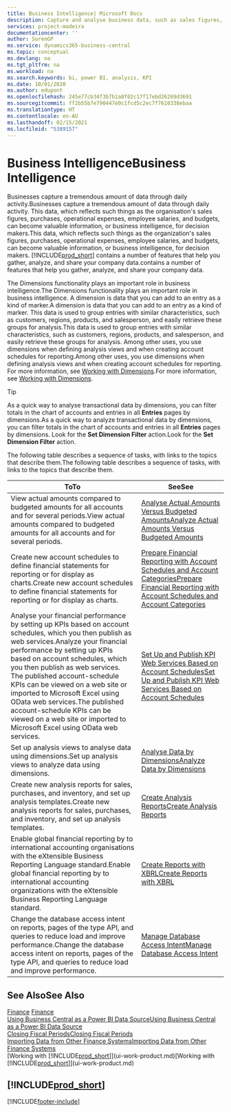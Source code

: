 ```yaml
---
title: Business Intelligence| Microsoft Docs
description: Capture and analyse business data, such as sales figures, purchases, operational expenses, employee salaries, and budgets, that can be valuable information for business intelligence or for decision making.
services: project-madeira
documentationcenter: ''
author: SorenGP
ms.service: dynamics365-business-central
ms.topic: conceptual
ms.devlang: na
ms.tgt_pltfrm: na
ms.workload: na
ms.search.keywords: bi, power BI, analysis, KPI
ms.date: 10/01/2020
ms.author: edupont
ms.openlocfilehash: 245e77cb34f3b7b1a8f02c17f17ebd26269d3691
ms.sourcegitcommit: ff2b55b7e790447e0c1fcd5c2ec7f7610338ebaa
ms.translationtype: HT
ms.contentlocale: en-AU
ms.lasthandoff: 02/15/2021
ms.locfileid: "5389157"
---
```

# <a name="business-intelligence"></a><span data-ttu-id="c1f1d-103">Business Intelligence</span><span class="sxs-lookup"><span data-stu-id="c1f1d-103">Business Intelligence</span></span>
<span data-ttu-id="c1f1d-104">Businesses capture a tremendous amount of data through daily activity.</span><span class="sxs-lookup"><span data-stu-id="c1f1d-104">Businesses capture a tremendous amount of data through daily activity.</span></span> <span data-ttu-id="c1f1d-105">This data, which reflects such things as the organisation's sales figures, purchases, operational expenses, employee salaries, and budgets, can become valuable information, or business intelligence, for decision makers.</span><span class="sxs-lookup"><span data-stu-id="c1f1d-105">This data, which reflects such things as the organization's sales figures, purchases, operational expenses, employee salaries, and budgets, can become valuable information, or business intelligence, for decision makers.</span></span> [!INCLUDE[prod_short](includes/prod_short.md)] <span data-ttu-id="c1f1d-106">contains a number of features that help you gather, analyze, and share your company data.</span><span class="sxs-lookup"><span data-stu-id="c1f1d-106">contains a number of features that help you gather, analyze, and share your company data.</span></span>

<span data-ttu-id="c1f1d-107">The Dimensions functionality plays an important role in business intelligence.</span><span class="sxs-lookup"><span data-stu-id="c1f1d-107">The Dimensions functionality plays an important role in business intelligence.</span></span> <span data-ttu-id="c1f1d-108">A dimension is data that you can add to an entry as a kind of marker.</span><span class="sxs-lookup"><span data-stu-id="c1f1d-108">A dimension is data that you can add to an entry as a kind of marker.</span></span> <span data-ttu-id="c1f1d-109">This data is used to group entries with similar characteristics, such as customers, regions, products, and salesperson, and easily retrieve these groups for analysis.</span><span class="sxs-lookup"><span data-stu-id="c1f1d-109">This data is used to group entries with similar characteristics, such as customers, regions, products, and salesperson, and easily retrieve these groups for analysis.</span></span> <span data-ttu-id="c1f1d-110">Among other uses, you use dimensions  when defining analysis views and when creating account schedules for reporting.</span><span class="sxs-lookup"><span data-stu-id="c1f1d-110">Among other uses, you use dimensions  when defining analysis views and when creating account schedules for reporting.</span></span> <span data-ttu-id="c1f1d-111">For more information, see [Working with Dimensions](finance-dimensions.md).</span><span class="sxs-lookup"><span data-stu-id="c1f1d-111">For more information, see [Working with Dimensions](finance-dimensions.md).</span></span>

> [!TIP]
> <span data-ttu-id="c1f1d-112">As a quick way to analyse transactional data by dimensions, you can filter totals in the chart of accounts and entries in all **Entries** pages by dimensions.</span><span class="sxs-lookup"><span data-stu-id="c1f1d-112">As a quick way to analyze transactional data by dimensions, you can filter totals in the chart of accounts and entries in all **Entries** pages by dimensions.</span></span> <span data-ttu-id="c1f1d-113">Look for the **Set Dimension Filter** action.</span><span class="sxs-lookup"><span data-stu-id="c1f1d-113">Look for the **Set Dimension Filter** action.</span></span>  

<span data-ttu-id="c1f1d-114">The following table describes a sequence of tasks, with links to the topics that describe them.</span><span class="sxs-lookup"><span data-stu-id="c1f1d-114">The following table describes a sequence of tasks, with links to the topics that describe them.</span></span>  

| <span data-ttu-id="c1f1d-115">To</span><span class="sxs-lookup"><span data-stu-id="c1f1d-115">To</span></span> | <span data-ttu-id="c1f1d-116">See</span><span class="sxs-lookup"><span data-stu-id="c1f1d-116">See</span></span> |
| --- | --- |
|<span data-ttu-id="c1f1d-117">View actual amounts compared to budgeted amounts for all accounts and for several periods.</span><span class="sxs-lookup"><span data-stu-id="c1f1d-117">View actual amounts compared to budgeted amounts for all accounts and for several periods.</span></span>|[<span data-ttu-id="c1f1d-118">Analyse Actual Amounts Versus Budgeted Amounts</span><span class="sxs-lookup"><span data-stu-id="c1f1d-118">Analyze Actual Amounts Versus Budgeted Amounts</span></span>](bi-how-analyze-actual-versus-budget.md)|
|<span data-ttu-id="c1f1d-119">Create new account schedules to define financial statements for reporting or for display as charts.</span><span class="sxs-lookup"><span data-stu-id="c1f1d-119">Create new account schedules to define financial statements for reporting or for display as charts.</span></span>|[<span data-ttu-id="c1f1d-120">Prepare Financial Reporting with Account Schedules and Account Categories</span><span class="sxs-lookup"><span data-stu-id="c1f1d-120">Prepare Financial Reporting with Account Schedules and Account Categories</span></span>](bi-how-work-account-schedule.md)|
|<span data-ttu-id="c1f1d-121">Analyse your financial performance by setting up KPIs based on account schedules, which you then publish as web services.</span><span class="sxs-lookup"><span data-stu-id="c1f1d-121">Analyze your financial performance by setting up KPIs based on account schedules, which you then publish as web services.</span></span> <span data-ttu-id="c1f1d-122">The published account-schedule KPIs can be viewed on a web site or imported to Microsoft Excel using OData web services.</span><span class="sxs-lookup"><span data-stu-id="c1f1d-122">The published account-schedule KPIs can be viewed on a web site or imported to Microsoft Excel using OData web services.</span></span>|[<span data-ttu-id="c1f1d-123">Set Up and Publish KPI Web Services Based on Account Schedules</span><span class="sxs-lookup"><span data-stu-id="c1f1d-123">Set Up and Publish KPI Web Services Based on Account Schedules</span></span>](bi-how-to-set-up-and-publish-kpi-web-services-based-on-account-schedules.md)|
|<span data-ttu-id="c1f1d-124">Set up analysis views to analyse data using dimensions.</span><span class="sxs-lookup"><span data-stu-id="c1f1d-124">Set up analysis views to analyze data using dimensions.</span></span>|[<span data-ttu-id="c1f1d-125">Analyse Data by Dimensions</span><span class="sxs-lookup"><span data-stu-id="c1f1d-125">Analyze Data by Dimensions</span></span>](bi-how-analyze-data-dimension.md)|
|<span data-ttu-id="c1f1d-126">Create new analysis reports for sales, purchases, and inventory, and set up analysis templates.</span><span class="sxs-lookup"><span data-stu-id="c1f1d-126">Create new analysis reports for sales, purchases, and inventory, and set up analysis templates.</span></span>|[<span data-ttu-id="c1f1d-127">Create Analysis Reports</span><span class="sxs-lookup"><span data-stu-id="c1f1d-127">Create Analysis Reports</span></span>](bi-how-create-analysis-views-reports.md)|
|<span data-ttu-id="c1f1d-128">Enable global financial reporting by to international accounting organisations with the eXtensible Business Reporting Language standard.</span><span class="sxs-lookup"><span data-stu-id="c1f1d-128">Enable global financial reporting by to international accounting organizations with the eXtensible Business Reporting Language standard.</span></span>|[<span data-ttu-id="c1f1d-129">Create Reports with XBRL</span><span class="sxs-lookup"><span data-stu-id="c1f1d-129">Create Reports with XBRL</span></span>](bi-create-reports-with-xbrl.md)|
|<span data-ttu-id="c1f1d-130">Change the database access intent on reports, pages of the type API, and queries to reduce load and improve performance.</span><span class="sxs-lookup"><span data-stu-id="c1f1d-130">Change the database access intent on reports, pages of the type API, and queries to reduce load and improve performance.</span></span>|[<span data-ttu-id="c1f1d-131">Manage Database Access Intent</span><span class="sxs-lookup"><span data-stu-id="c1f1d-131">Manage Database Access Intent</span></span>](admin-data-access-intent.md)|

## <a name="see-also"></a><span data-ttu-id="c1f1d-132">See Also</span><span class="sxs-lookup"><span data-stu-id="c1f1d-132">See Also</span></span>
<span data-ttu-id="c1f1d-133">[Finance](finance.md)  </span><span class="sxs-lookup"><span data-stu-id="c1f1d-133">[Finance](finance.md)  </span></span>  
[<span data-ttu-id="c1f1d-134">Using Business Central as a Power BI Data Source</span><span class="sxs-lookup"><span data-stu-id="c1f1d-134">Using Business Central as a Power BI Data Source</span></span>](across-how-use-financials-data-source-powerbi.md)  
[<span data-ttu-id="c1f1d-135">Closing Fiscal Periods</span><span class="sxs-lookup"><span data-stu-id="c1f1d-135">Closing Fiscal Periods</span></span>](year-close-years-periods.md)  
[<span data-ttu-id="c1f1d-136">Importing Data from Other Finance Systems</span><span class="sxs-lookup"><span data-stu-id="c1f1d-136">Importing Data from Other Finance Systems</span></span>](across-import-data-configuration-packages.md)  
<span data-ttu-id="c1f1d-137">[Working with [!INCLUDE[prod_short](includes/prod_short.md)]](ui-work-product.md)</span><span class="sxs-lookup"><span data-stu-id="c1f1d-137">[Working with [!INCLUDE[prod_short](includes/prod_short.md)]](ui-work-product.md)</span></span>

## [!INCLUDE[prod_short](includes/free_trial_md.md)]  


[!INCLUDE[footer-include](includes/footer-banner.md)]